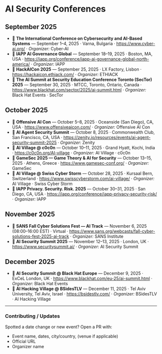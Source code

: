 # AI Security Conferences 

## September 2025

- 📅 **The International Conference on Cybersecurity and AI-Based Systems** — September 1–4, 2025 · Varna, Bulgaria · https://www.cyber-ai.org/ · *Organizer:* Cyber-AI  
- 📅 **IAPP AI Governance Global** — September 18–19, 2025 · Boston, MA, USA · https://iapp.org/conference/iapp-ai-governance-global-north-america/ · *Organizer:* IAPP  
- 📅 **HackAICon 2025** — September 25, 2025 · LX Factory, Lisbon · https://hackaicon.ethiack.com/ · *Organizer:* ETHIACK  
- 📅 **The AI Summit at Security Education Conference Toronto (SecTor) 2025** — September 30, 2025 · MTCC, Toronto, Ontario, Canada · https://www.blackhat.com/sector/2025/ai-summit.html · *Organizer:* Black Hat Events · SecTor  

## October 2025

- 📅 **Offensive AI Con** — October 5–8, 2025 · Oceanside (San Diego), CA, USA · https://www.offensiveaicon.com/ · *Organizer:* Offensive AI Con  
- 📅 **AI Agent Security Summit** — October 8, 2025 · Commonwealth Club, San Francisco, CA, USA · https://zenity.io/resources/events/ai-agent-security-summit-2025 · *Organizer:* Zenity  
- 📅 **AI Village @ c0c0n** — October 10–11, 2025 · Grand Hyatt, Kochi, India · https://c0c0n.org/AI-village · *Organizer:* AI Village · c0c0n  
- 📅 **GameSec 2025 — Game Theory & AI for Security** — October 13–15, 2025 · Athens, Greece · https://www.gamesec-conf.org/ · *Organizer:* GameSec  
- 📅 **AI Village @ Swiss Cyber Storm** — October 28, 2025 · Kursaal Bern, Switzerland · https://www.swisscyberstorm.com/ai-village/ · *Organizer:* AI Village · Swiss Cyber Storm  
- 📅 **IAPP Privacy. Security. Risk. 2025** — October 30–31, 2025 · San Diego, CA, USA · https://iapp.org/conference/iapp-privacy-security-risk/ · *Organizer:* IAPP  

## November 2025

- 📅 **SANS Fall Cyber Solutions Fest — AI Track** — November 6, 2025 (08:00–16:00 EST) · Virtual · https://www.sans.org/webcasts/fall-cyber-solutions-fest-2025-ai-track · *Organizer:* SANS Institute  
- 📅 **AI Security Summit 2025** — November 12–13, 2025 · London, UK · https://www.securitysummit.ai/ · *Organizer:* AI Security Summit  

## December 2025

- 📅 **AI Security Summit @ Black Hat Europe** — December 9, 2025 · ExCeL London, UK · https://www.blackhat.com/eu-25/ai-summit.html · *Organizer:* Black Hat Events  
- 📅 **AI Hacking Village @ BSidesTLV** — December 11, 2025 · Tel Aviv University, Tel Aviv, Israel · https://bsidestlv.com/ · *Organizer:* BSidesTLV · AI Hacking Village  

---

### Contributing / Updates

Spotted a date change or new event? Open a PR with:
- Event name, dates, city/country, (venue if applicable)
- Official URL
- Organizer name
